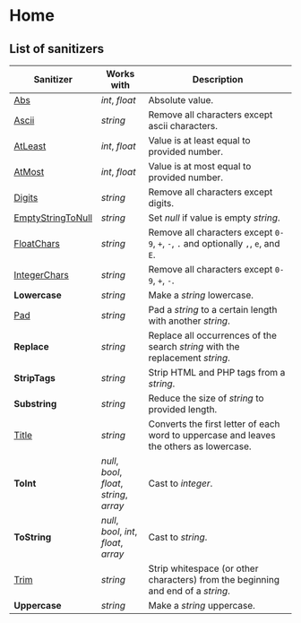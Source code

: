 # Home

## List of sanitizers

| Sanitizer                                         | Works with                                    | Description                                                                             |
|---------------------------------------------------|-----------------------------------------------|-----------------------------------------------------------------------------------------|
| [Abs](Numbers/Abs.md)                             | _int_, _float_                                | Absolute value.                                                                         |
| [Ascii](Strings/Ascii.md)                         | _string_                                      | Remove all characters except ascii characters.                                          |
| [AtLeast](Numbers/AtLeast.md)                     | _int_, _float_                                | Value is at least equal to provided number.                                             |
| [AtMost](Numbers/AtMost.md)                       | _int_, _float_                                | Value is at most equal to provided number.                                              |
| [Digits](Numeric-strings/Digits.md)               | _string_                                      | Remove all characters except digits.                                                    |
| [EmptyStringToNull](Strings/EmptyStringToNull.md) | _string_                                      | Set _null_ if value is empty _string_.                                                  |
| [FloatChars](Numeric-strings/FloatChars.md)       | _string_                                      | Remove all characters except `0-9`, `+`, `-`, `.` and optionally `,`, `e`, and `E`.     |
| [IntegerChars](Numeric-strings/IntegerChars.md)   | _string_                                      | Remove all characters except `0-9`, `+`, `-`.                                           |
| **Lowercase**                                     | _string_                                      | Make a _string_ lowercase.                                                              |
| [Pad](Strings/Pad.md)                             | _string_                                      | Pad a _string_ to a certain length with another _string_.                               |
| **Replace**                                       | _string_                                      | Replace all occurrences of the search _string_ with the replacement _string_.           |
| **StripTags**                                     | _string_                                      | Strip HTML and PHP tags from a _string_.                                                |
| **Substring**                                     | _string_                                      | Reduce the size of _string_ to provided length.                                         |
| [Title](Strings/Title.md)                         | _string_                                      | Converts the first letter of each word to uppercase and leaves the others as lowercase. |
| **ToInt**                                         | _null_, _bool_, _float_,<br>_string_, _array_ | Cast to _integer_.                                                                      |
| **ToString**                                      | _null_, _bool_, _int_,<br>_float_, _array_    | Cast to _string_.                                                                       |
| [Trim](Strings/Trim.md)                           | _string_                                      | Strip whitespace (or other characters) from the beginning and end of a _string_.        |
| **Uppercase**                                     | _string_                                      | Make a _string_ uppercase.                                                              |
